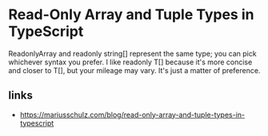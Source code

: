 # Read-Only Array and Tuple Types in TypeScript

ReadonlyArray<string> and readonly string[] represent the same type; you can pick whichever syntax you prefer. I like readonly T[] because it's more concise and closer to T[], but your mileage may vary. It's just a matter of preference.

## links

- https://mariusschulz.com/blog/read-only-array-and-tuple-types-in-typescript
